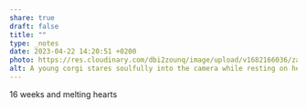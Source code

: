 ```yaml
---
share: true
draft: false
title: ""
type: _notes
date: 2023-04-22 14:20:51 +0200
photo: https://res.cloudinary.com/dbi2zounq/image/upload/v1682166036/zatcrtxcamqsvfurkoto.jpg
alt: A young corgi stares soulfully into the camera while resting on her owner's lap.
---
```


16 weeks and melting hearts 
